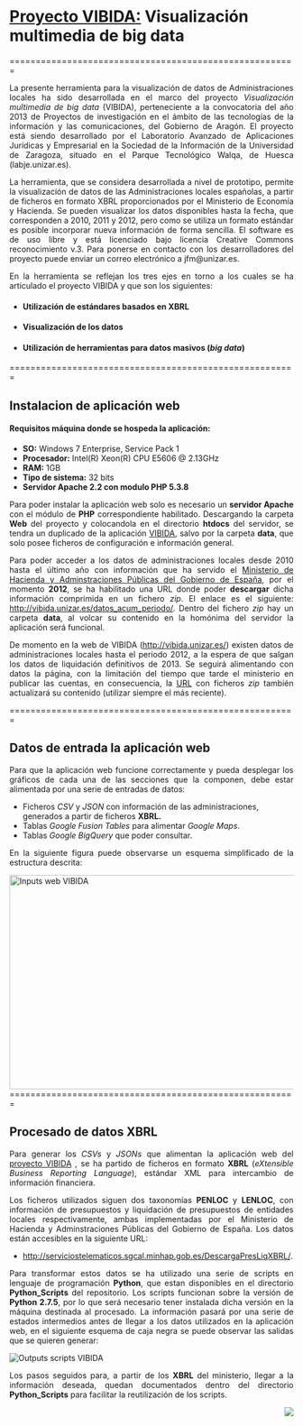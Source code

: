 <h1><a href="http://vibida.unizar.es/">Proyecto VIBIDA:</a> <span>Visualización multimedia de big data</span></h1>
=======================================================
<p align='justify'>La presente herramienta para la visualización de datos de Administraciones locales ha sido desarrollada en el marco del proyecto <i>Visualización multimedia de big data</i> (VIBIDA), perteneciente a la convocatoria del año 2013 de Proyectos de investigación en el ámbito de las tecnologías de la información y las comunicaciones, del Gobierno de Aragón. El proyecto está siendo desarrollado por el Laboratorio Avanzado de Aplicaciones Jurídicas y Empresarial en la Sociedad de la Información de la Universidad de Zaragoza, situado en el Parque Tecnológico Walqa, de Huesca (labje.unizar.es).</p>

<p align='justify'>La herramienta, que se considera desarrollada a nivel de prototipo, permite la visualización de datos de las Administraciones locales españolas, a partir de ficheros en formato XBRL proporcionados por el Ministerio de Economía y Hacienda. Se pueden visualizar los datos disponibles hasta la fecha, que corresponden a 2010, 2011 y 2012, pero como se utiliza un formato estándar es posible incorporar nueva información de forma sencilla. El software es de uso libre y está licenciado bajo licencia Creative Commons reconocimiento v.3. Para ponerse en contacto con los desarrolladores del proyecto puede enviar un correo electrónico a jfm@unizar.es.</p>

<p align='justify'>En la herramienta se reflejan los tres ejes en torno a los cuales se ha articulado el proyecto VIBIDA y que son los siguientes:</p>
<ul>
<li><h4>Utilización de estándares basados en XBRL</h4></li>
<li><h4>Visualización de los datos</h4></li>
<li><h4>Utilización de herramientas para datos masivos (<i>big data</i>)</h4></li>
</ul>
=======================================================
<h2>Instalacion de aplicación web</h2>
<h4>Requisitos máquina donde se hospeda la aplicación:</h4>
<ul>
<li><b>SO:</b> Windows 7 Enterprise, Service Pack 1</li>
<li><b>Procesador:</b> Intel(R) Xeon(R) CPU  E5606 @ 2.13GHz</li>
<li><b>RAM:</b> 1GB</li>
<li><b>Tipo de sistema:</b> 32 bits</li>
<li><b>Servidor Apache 2.2 con modulo PHP 5.3.8</b></li>
</ul>
<p align='justify'>Para poder instalar la aplicación web solo es necesario un <b>servidor Apache</b> con el módulo de <b>PHP</b> correspondiente habilitado. Descargando la carpeta <b>Web</b> del proyecto y colocandola en el directorio <b>htdocs</b> del servidor, se tendra un duplicado de la aplicación <a href="http://vibida.unizar.es/">VIBIDA</a>, salvo por la carpeta <b>data</b>, que solo posee ficheros de configuración e información general.</p>

<p align='justify'>Para poder acceder a los datos de administraciones locales desde 2010 hasta el último año con información que ha servido el <a href="http://www.minhap.gob.es/">Ministerio de Hacienda y Adminstraciones Públicas del Gobierno de España<a>, por el momento <b>2012</b>, se ha habilitado una URL donde poder <b>descargar</b> dicha información comprimida en un fichero <i>zip</i>. El enlace es el siguiente: <a href="http://vibida.unizar.es/datos_acum_periodo/">http://vibida.unizar.es/datos_acum_periodo/</a>. Dentro del fichero <i>zip</i> hay un carpeta <b>data</b>, al volcar su contenido en la homónima del servidor la aplicación será funcional.</p>

<p align='justify'>De momento en la web de VIBIDA (<a href="http://vibida.unizar.es/">http://vibida.unizar.es/</a>) existen datos de administraciones locales hasta el periodo 2012, a la espera de que salgan los datos de liquidación definitivos de 2013. Se seguirá alimentando con datos la página, con la limitación del tiempo que tarde el ministerio en publicar las cuentas, en consecuencia, la <a href="http://vibida.unizar.es/datos_acum_periodo/">URL</a> con ficheros <i>zip</i> también actualizará su contenido (utilizar siempre el más reciente).</p>
=======================================================
<h2>Datos de entrada la aplicación web</h2>

<p align='justify'>Para que la aplicación web funcione correctamente y pueda desplegar los gráficos de cada una de las secciones que la componen, debe estar alimentada por una serie de entradas de datos:</p>
<ul>
	<li>Ficheros <i>CSV</i> y <i>JSON</i> con información de las administraciones, generados a partir de ficheros <b>XBRL.</b></li>
	<li>Tablas <i>Google Fusion Tables</i> para alimentar <i>Google Maps</i>.</li>
	<li>Tablas <i>Google BigQuery</i> que poder consultar.</li>
</ul>
<p align='justify'>En la siguiente figura puede observarse un esquema simplificado de la estructura descrita:</p>
<div><img width="629" height="380" src="http://vibida.unizar.es/figures/inputs-web-vibida.png" alt="Inputs web VIBIDA"></div>
=======================================================
<h2>Procesado de datos XBRL</h2>
<p align='justify'>Para generar los <i>CSVs</i> y <i>JSONs</i> que alimentan la aplicación web del <a href="http://vibida.unizar.es/">proyecto VIBIDA</a>
, se ha partido de ficheros en formato <b>XBRL</b> (<i>eXtensible Business Reporting Language</i>), estándar XML para intercambio de información financiera.</p>

<p align='justify'>Los ficheros utilizados siguen dos taxonomías <b>PENLOC</b> y <b>LENLOC</b>, con información de presupuestos y liquidación de 
presupuestos de entidades locales respectivamente, ambas implementadas por el Ministerio de Hacienda y Adminstraciones Públicas del Gobierno de España. Los datos están accesibles en la siguiente URL:</p> 
<ul><li><a href="http://serviciostelematicos.sgcal.minhap.gob.es/DescargaPresLiqXBRL/">http://serviciostelematicos.sgcal.minhap.gob.es/DescargaPresLiqXBRL/</a>.</li></ul>

<p align='justify'>Para transformar estos datos se ha utilizado una serie de scripts en lenguaje de programación <b>Python</b>, que estan disponibles en el directorio
 <b>Python_Scripts</b> del repositorio. Los scripts funcionan sobre la versión de <b>Python 2.7.5</b>, por lo que será necesario tener instalada dicha versión en 
 la máquina destinada al procesado. La información pasará por una serie de estados intermedios antes de llegar a los datos utilizados en la aplicación web, en el
 siguiente esquema de caja negra se puede observar las salidas que se quieren generar:</p>
<div><img src="http://vibida.unizar.es/figures/outputs-scripts-vibida.png" alt="Outputs scripts VIBIDA"></div>

<p align='justify'>Los pasos seguidos para, a partir de los <b>XBRL</b> del ministerio, llegar a la información deseada, quedan documentados dentro del 
directorio <b>Python_Scripts</b> para facilitar la reutilización de los scripts.</p>


<a href="http://labje.unizar.es/"> <img align="right" src="http://labje.unizar.es/sites/default/files/LabJE.png" id="logo" /></a>
